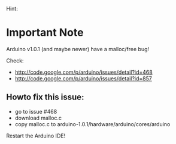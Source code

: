Hint:

# Important Note
Arduino v1.0.1 (and maybe newer) have a malloc/free bug!

Check:
* http://code.google.com/p/arduino/issues/detail?id=468
* http://code.google.com/p/arduino/issues/detail?id=857

## Howto fix this issue:
* go to  issue #468 
* download malloc.c
* copy malloc.c to arduino-1.0.1/hardware/arduino/cores/arduino

Restart the Arduino IDE!


